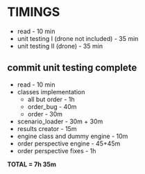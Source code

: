 # TIMINGS

* read - 10 min
* unit testing I (drone not included) - 35 min
* unit testing II (drone) - 35 min

## commit unit testing complete

* read - 10 min
* classes implementation
    * all but order - 1h
    * order_bug - 40m
    * order - 30m
* scenario_loader - 30m + 30m
* results creator - 15m
* engine class and dummy engine - 10m
* order perspective engine - 45+45m
* order perspective fixes - 1h

**TOTAL = 7h 35m**
